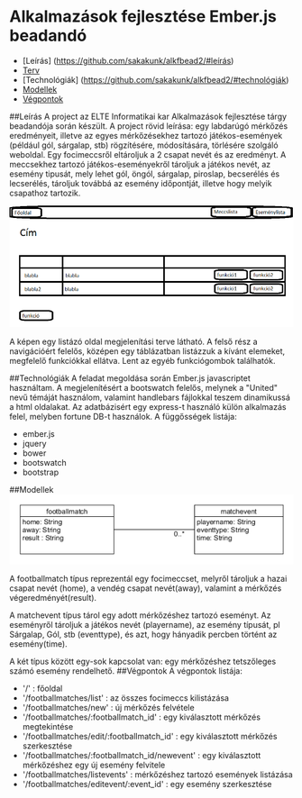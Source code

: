 # Alkalmazások fejlesztése Ember.js beadandó

- [Leírás] (https://github.com/sakakunk/alkfbead2/#leírás)
- [Terv](https://github.com/sakakunk/alkfbead2/#terv)
- [Technológiák] (https://github.com/sakakunk/alkfbead2/#technológiák)
- [Modellek](https://github.com/sakakunk/alkfbead2/#modellek)
- [Végpontok](https://github.com/sakakunk/alkfbead2/#végpontok)

##Leírás
A project az ELTE Informatikai kar Alkalmazások fejlesztése tárgy beadandója során készült.
A project rövid leírása: egy labdarúgó mérkőzés eredményeit, illetve az egyes mérkőzésekhez tartozó játékos-események 
(például gól, sárgalap, stb) rögzítésére, módosítására, törlésére szolgáló weboldal. Egy focimeccsről eltároljuk a
2 csapat nevét és az eredményt. A meccsekhez tartozó játékos-eseményekről tároljuk a játékos nevét, az esemény tipusát, mely lehet
gól, öngól, sárgalap, piroslap, becserélés és lecserélés, tároljuk továbbá az esemény időpontját, illetve hogy melyik csapathoz 
tartozik. 

![Terv](https://github.com/sakakunk/alkfbead2/blob/master/gyak9/img/alkfejl2-2.png)

A képen egy listázó oldal megjelenítási terve látható. A felső rész a navigációért felelős, középen egy táblázatban listázzuk a kívánt
elemeket, megfelelő funkciókkal ellátva. Lent az egyéb funkciógombok találhatók.

##Technológiák
A feladat megoldása során Ember.js javascriptet használtam. A megjelenítésért a bootswatch felelős, melynek a "United" nevű 
témáját használom, valamint handlebars fájlokkal teszem dinamikussá a html oldalakat. Az adatbázisért egy express-t használó külön 
alkalmazás felel, melyben fortune DB-t használok.
A függősségek listája:

 - ember.js
 - jquery
 - bower
 - bootswatch
 - bootstrap

##Modellek
![Adatbázis modell](https://github.com/sakakunk/alkfbead2/blob/master/gyak9/img/alkfejl2.png)

A footballmatch típus reprezentál egy focimeccset, melyről tároljuk a hazai csapat nevét (home), a vendég csapat nevét(away), valamint
a mérkőzés végeredményét(result).

A matchevent típus tárol egy adott mérkőzéshez tartozó eseményt. Az eseményről tároljuk a játékos nevét (playername), az esemény
típusát, pl Sárgalap, Gól, stb (eventtype), és azt, hogy hányadik percben történt az esemény(time).

A két típus között egy-sok kapcsolat van: egy mérkőzéshez tetszőleges számó esemény rendelhető.
##Végpontok
A végpontok listája:
 - '/' : főoldal
 - '/footballmatches/list' : az összes focimeccs kilistázása
 - '/footballmatches/new' : új mérkőzés felvétele
 - '/footballmatches/:footballmatch_id' : egy kiválasztott mérkőzés megtekintése
 - '/footballmatches/edit/:footballmatch_id' : egy kiválasztott mérkőzés szerkesztése
 - '/footballmatches/:footballmatch_id/newevent' : egy kiválasztott mérkőzéshez egy új esemény felvitele
 - '/footballmatches/listevents' : mérkőzéshez tartozó események listázása
 - '/footballmatches/editevent/:event_id' : egy esemény szerkesztése



